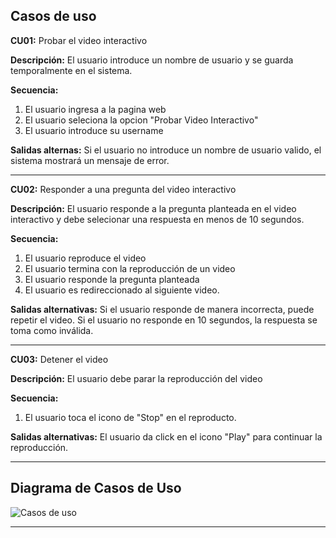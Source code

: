 ## Casos de uso

**CU01:** Probar el video interactivo

**Descripción:** El usuario introduce un nombre de usuario y se guarda temporalmente en el sistema.

**Secuencia:**
1. El usuario ingresa a la pagina web
2. El usuario seleciona la opcion "Probar Video Interactivo"
3. El usuario introduce su username 

**Salidas alternas:**  Si el usuario no introduce un nombre de usuario valido, el sistema mostrará un mensaje de error.

------------
**CU02:** Responder a una pregunta del video interactivo

**Descripción:** El usuario responde a la pregunta planteada en el video interactivo y debe selecionar una respuesta en menos de 10 segundos.

**Secuencia:**
1. El usuario reproduce el video
2. El usuario termina con la reproducción de un video
3. El usuario responde la pregunta planteada
4. El usuario es redireccionado al siguiente video.

**Salidas alternativas:**  Si el usuario responde de manera incorrecta, puede repetir el video. Si el usuario no responde en 10 segundos, la respuesta se toma como inválida.

------------
**CU03:** Detener el video

**Descripción:** El usuario debe parar la reproducción del video

**Secuencia:**
1. El usuario toca el icono de "Stop" en el reproducto.

**Salidas alternativas:**  El usuario da click en el icono "Play" para continuar la reproducción.

------------

## Diagrama de Casos de Uso

![Casos de uso](url)

***



